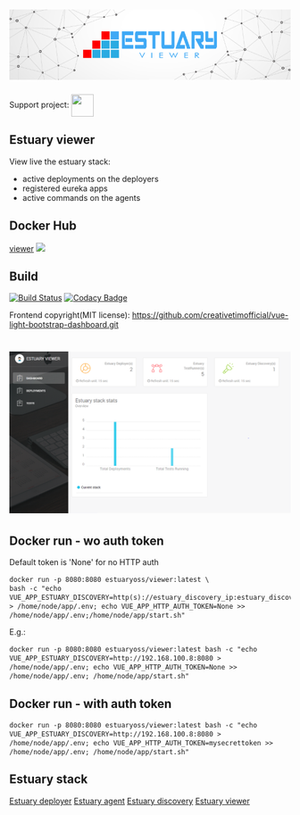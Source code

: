 <h1 align="center"><img src="./docs/images/banner_estuary.png" alt="Testing as a service with Docker"></h1>

Support project: <a href="https://paypal.me/catalindinuta?locale.x=en_US"><img src="https://lh3.googleusercontent.com/Y2_nyEd0zJftXnlhQrWoweEvAy4RzbpDah_65JGQDKo9zCcBxHVpajYgXWFZcXdKS_o=s180-rw" height="40" width="40" align="center"></a>

## Estuary viewer
View live the estuary stack:
-   active deployments on the deployers
-   registered eureka apps
-   active commands on the agents

## Docker Hub
[viewer](https://hub.docker.com/r/estuaryoss/viewer) ![](https://img.shields.io/docker/pulls/estuaryoss/viewer.svg)

## Build
[![Build Status](https://travis-ci.org/estuaryoss/estuary-viewer.svg?branch=master)](https://travis-ci.org/estuaryoss/estuary-viewer)
[![Codacy Badge](https://app.codacy.com/project/badge/Grade/3fdca1ec029948da8f0650e4be74ec0d)](https://www.codacy.com/gh/estuaryoss/estuary-viewer?utm_source=github.com&amp;utm_medium=referral&amp;utm_content=estuaryoss/estuary-viewer&amp;utm_campaign=Badge_Grade)

Frontend copyright(MIT license): https://github.com/creativetimofficial/vue-light-bootstrap-dashboard.git

<h1 align="center"><img src="./docs/images/dash_viewer.png" alt="Testing as a service with Docker"></h1>

## Docker run - wo auth token
Default token is 'None' for no HTTP auth
```shell script
docker run -p 8080:8080 estuaryoss/viewer:latest \
bash -c "echo VUE_APP_ESTUARY_DISCOVERY=http(s)://estuary_discovery_ip:estuary_discovery_port > /home/node/app/.env; echo VUE_APP_HTTP_AUTH_TOKEN=None >> /home/node/app/.env;/home/node/app/start.sh"

```

E.g.:
```shell script
docker run -p 8080:8080 estuaryoss/viewer:latest bash -c "echo VUE_APP_ESTUARY_DISCOVERY=http://192.168.100.8:8080 > /home/node/app/.env; echo VUE_APP_HTTP_AUTH_TOKEN=None >> /home/node/app/.env; /home/node/app/start.sh"
```

## Docker run - with auth token
```shell script
docker run -p 8080:8080 estuaryoss/viewer:latest bash -c "echo VUE_APP_ESTUARY_DISCOVERY=http://192.168.100.8:8080 > /home/node/app/.env; echo VUE_APP_HTTP_AUTH_TOKEN=mysecrettoken >> /home/node/app/.env; /home/node/app/start.sh"
```

## Estuary stack
[Estuary deployer](https://github.com/estuaryoss/estuary-deployer)
[Estuary agent](https://github.com/estuaryoss/estuary-agent)
[Estuary discovery](https://github.com/estuaryoss/estuary-discovery)
[Estuary viewer](https://github.com/estuaryoss/estuary-viewer)
